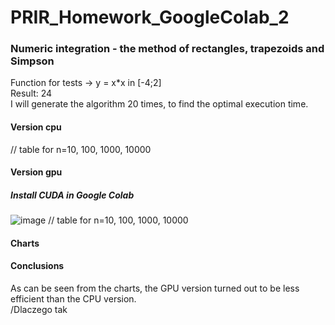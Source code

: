 # PRIR_Homework_GoogleColab_2
### Numeric integration - the method of rectangles, trapezoids and Simpson
Function for tests -> y = x*x in [-4;2]\
Result: 24\
I will generate the algorithm 20 times, to find the optimal execution time.
#### Version cpu 
// table for n=10, 100, 1000, 10000
#### Version gpu
##### Install CUDA in Google Colab
![image](https://user-images.githubusercontent.com/72127610/147588670-f24197d2-ce37-4e42-b793-2247491aefdb.png)
// table for n=10, 100, 1000, 10000
#### Charts
#### Conclusions
As can be seen from the charts, the GPU version turned out to be less efficient than the CPU version.\
/Dlaczego tak
